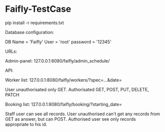# Faifly-TestCase

pip install -r requirements.txt


Database configuration: 

DB Name = 'Faifly'
User = 'root'
password = '12345'

URLs:

Admin-panel: 127.0.0.1:8080/faifly/admin_schedule/

API:

Worker list: 127.0.0.1:8080/faifly/workers/?spec=...&date=<y-m-d>

User unauthorisated only GET.
Authorisated GET, POST, PUT, DELETE, PATCH


Booking list: 127.0.0.1:8080/faifly/booking/?starting_date=<y-m-d>

Staff user can see all records.
User unauthorised can't get any records from GET as answer, but can POST.
Authorised user see only records appropriate to his id.
